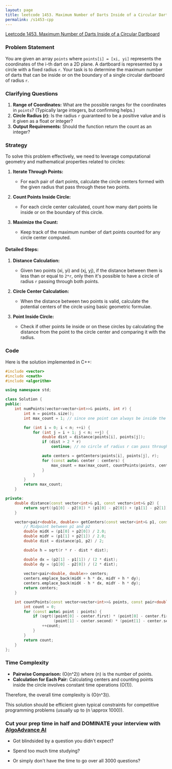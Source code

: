 ```yaml
---
layout: page
title: leetcode 1453. Maximum Number of Darts Inside of a Circular Dartboard
permalink: /s1453-cpp
---
```

[Leetcode 1453. Maximum Number of Darts Inside of a Circular Dartboard](https://algoadvance.github.io/algoadvance/l1453)
### Problem Statement

You are given an array `points` where `points[i] = [xi, yi]` represents the coordinates of the i-th dart on a 2D plane. A dartboard is represented by a circle with a fixed radius `r`. Your task is to determine the maximum number of darts that can be inside or on the boundary of a single circular dartboard of radius `r`.

### Clarifying Questions
1. **Range of Coordinates:** What are the possible ranges for the coordinates in `points`? (Typically large integers, but confirming helps.)
2. **Circle Radius (r):** Is the radius `r` guaranteed to be a positive value and is it given as a float or integer?
3. **Output Requirements:** Should the function return the count as an integer?

### Strategy

To solve this problem effectively, we need to leverage computational geometry and mathematical properties related to circles:

1. **Iterate Through Points:**
   - For each pair of dart points, calculate the circle centers formed with the given radius that pass through these two points.
   
2. **Count Points Inside Circle:**
   - For each circle center calculated, count how many dart points lie inside or on the boundary of this circle.
   
3. **Maximize the Count:**
   - Keep track of the maximum number of dart points counted for any circle center computed.

#### Detailed Steps:
1. **Distance Calculation:**
   - Given two points (xi, yi) and (xj, yj), if the distance between them is less than or equal to `2*r`, only then it's possible to have a circle of radius `r` passing through both points.
   
2. **Circle Center Calculation:**
   - When the distance between two points is valid, calculate the potential centers of the circle using basic geometric formulae.
   
3. **Point Inside Circle:**
   - Check if other points lie inside or on these circles by calculating the distance from the point to the circle center and comparing it with the radius.

### Code
Here is the solution implemented in C++:

```cpp
#include <vector>
#include <cmath>
#include <algorithm>

using namespace std;

class Solution {
public:
    int numPoints(vector<vector<int>>& points, int r) {
        int n = points.size();
        int max_count = 1; // since one point can always be inside the circle

        for (int i = 0; i < n; ++i) {
            for (int j = i + 1; j < n; ++j) {
                double dist = distance(points[i], points[j]);
                if (dist > 2 * r)
                    continue; // no circle of radius r can pass through both points

                auto centers = getCenters(points[i], points[j], r);
                for (const auto& center : centers) {
                    max_count = max(max_count, countPoints(points, center, r));
                }
            }
        }
        return max_count;
    }

private:
    double distance(const vector<int>& p1, const vector<int>& p2) {
        return sqrt((p1[0] - p2[0]) * (p1[0] - p2[0]) + (p1[1] - p2[1]) * (p1[1] - p2[1]));
    }

    vector<pair<double, double>> getCenters(const vector<int>& p1, const vector<int>& p2, double r) {
        // Midpoint between p1 and p2
        double midX = (p1[0] + p2[0]) / 2.0;
        double midY = (p1[1] + p2[1]) / 2.0;
        double dist = distance(p1, p2) / 2;

        double h = sqrt(r * r - dist * dist);

        double dx = (p2[1] - p1[1]) / (2 * dist);
        double dy = (p1[0] - p2[0]) / (2 * dist);
        
        vector<pair<double, double>> centers;
        centers.emplace_back(midX + h * dx, midY + h * dy);
        centers.emplace_back(midX - h * dx, midY - h * dy);
        return centers;
    }

    int countPoints(const vector<vector<int>>& points, const pair<double, double>& center, double r) {
        int count = 0;
        for (const auto& point : points) {
            if (sqrt((point[0] - center.first) * (point[0] - center.first) +
                     (point[1] - center.second) * (point[1] - center.second)) <= r) {
                ++count;
            }
        }
        return count;
    }
};
```

### Time Complexity

- **Pairwise Comparison:** \(O(n^2)\) where \(n\) is the number of points.
- **Calculation for Each Pair:** Calculating centers and counting points inside the circle involves constant time operations \(O(1)\).

Therefore, the overall time complexity is \(O(n^3)\).

This solution should be efficient given typical constraints for competitive programming problems (usually up to \(n \approx 1000\)).


### Cut your prep time in half and DOMINATE your interview with [AlgoAdvance AI](https://algoAdvance.com)

- Got blindsided by a question you didn't expect?

- Spend too much time studying?

- Or simply don't have the time to go over all 3000 questions?

